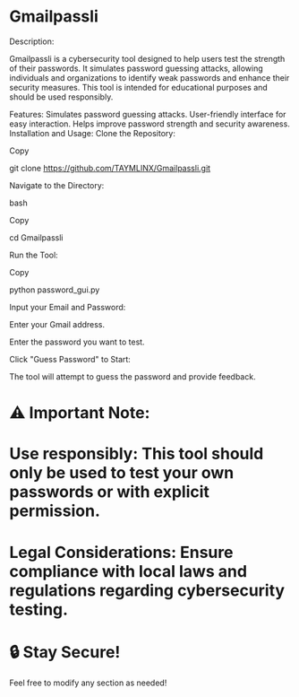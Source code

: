 # Gmailpassli

Description:

Gmailpassli is a cybersecurity tool designed to help users test the strength of their passwords. It simulates password guessing attacks, allowing individuals and organizations to identify weak passwords and enhance their security measures. This tool is intended for educational purposes and should be used responsibly.

Features:
Simulates password guessing attacks.
User-friendly interface for easy interaction.
Helps improve password strength and security awareness.
Installation and Usage:
Clone the Repository:



Copy

git clone https://github.com/TAYMLINX/Gmailpassli.git

Navigate to the Directory:

bash

Copy

cd Gmailpassli

Run the Tool:

Copy

python password_gui.py

Input your Email and Password:

Enter your Gmail address.

Enter the password you want to test.

Click "Guess Password" to Start:

The tool will attempt to guess the password and provide feedback.

# ⚠️ Important Note:

# Use responsibly: This tool should only be used to test your own passwords or with explicit permission.

# Legal Considerations: Ensure compliance with local laws and regulations regarding cybersecurity testing.

# 🔒 Stay Secure!

Feel free to modify any section as needed!
